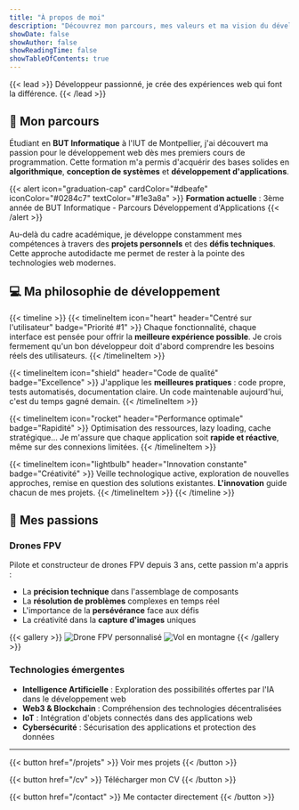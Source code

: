 ```yaml
---
title: "À propos de moi"
description: "Découvrez mon parcours, mes valeurs et ma vision du développement web"
showDate: false
showAuthor: false
showReadingTime: false
showTableOfContents: true
---
```


{{< lead >}}
Développeur passionné, je crée des expériences web qui font la différence.
{{< /lead >}}

## 🎯 Mon parcours

Étudiant en **BUT Informatique** à l'IUT de Montpellier, j'ai découvert ma passion pour le développement web dès mes premiers cours de programmation. Cette formation m'a permis d'acquérir des bases solides en **algorithmique**, **conception de systèmes** et **développement d'applications**.

{{< alert icon="graduation-cap" cardColor="#dbeafe" iconColor="#0284c7" textColor="#1e3a8a" >}}
**Formation actuelle** : 3ème année de BUT Informatique - Parcours Développement d'Applications
{{< /alert >}}

Au-delà du cadre académique, je développe constamment mes compétences à travers des **projets personnels** et des **défis techniques**. Cette approche autodidacte me permet de rester à la pointe des technologies web modernes.

## 💻 Ma philosophie de développement

{{< timeline >}}
{{< timelineItem icon="heart" header="Centré sur l'utilisateur" badge="Priorité #1" >}}
Chaque fonctionnalité, chaque interface est pensée pour offrir la <strong>meilleure expérience possible</strong>. Je crois fermement qu'un bon développeur doit d'abord comprendre les besoins réels des utilisateurs.
{{< /timelineItem >}}

{{< timelineItem icon="shield" header="Code de qualité" badge="Excellence" >}}
J'applique les <strong>meilleures pratiques</strong> : code propre, tests automatisés, documentation claire. Un code maintenable aujourd'hui, c'est du temps gagné demain.
{{< /timelineItem >}}

{{< timelineItem icon="rocket" header="Performance optimale" badge="Rapidité" >}}
Optimisation des ressources, lazy loading, cache stratégique... Je m'assure que chaque application soit <strong>rapide et réactive</strong>, même sur des connexions limitées.
{{< /timelineItem >}}

{{< timelineItem icon="lightbulb" header="Innovation constante" badge="Créativité" >}}
Veille technologique active, exploration de nouvelles approches, remise en question des solutions existantes. <strong>L'innovation</strong> guide chacun de mes projets.
{{< /timelineItem >}}
{{< /timeline >}}

## 🚁 Mes passions

### Drones FPV
Pilote et constructeur de drones FPV depuis 3 ans, cette passion m'a appris :
- La **précision technique** dans l'assemblage de composants
- La **résolution de problèmes** complexes en temps réel
- L'importance de la **persévérance** face aux défis
- La créativité dans la **capture d'images** uniques

{{< gallery >}}
  <img src="/img/drone1.webp" class="grid-w50" alt="Drone FPV personnalisé" />
  <img src="/img/drone2.webp" class="grid-w50" alt="Vol en montagne" />
{{< /gallery >}}

### Technologies émergentes
- **Intelligence Artificielle** : Exploration des possibilités offertes par l'IA dans le développement web
- **Web3 & Blockchain** : Compréhension des technologies décentralisées
- **IoT** : Intégration d'objets connectés dans des applications web
- **Cybersécurité** : Sécurisation des applications et protection des données

---

<div class="flex flex-col sm:flex-row gap-4 justify-center">
{{< button href="/projets" >}}
Voir mes projets
{{< /button >}}

{{< button href="/cv" >}}
Télécharger mon CV
{{< /button >}}

{{< button href="/contact" >}}
Me contacter directement
{{< /button >}}
</div>